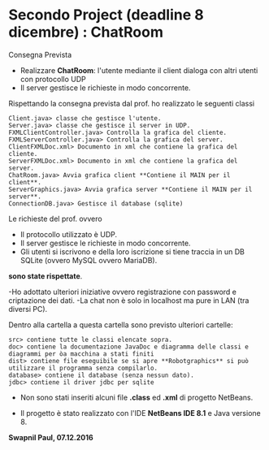 ﻿# Secondo Project (deadline 8 dicembre) : ChatRoom

Consegna Prevista 
- Realizzare **ChatRoom**: l'utente mediante il client dialoga con altri utenti con protocollo UDP 
- Il server gestisce le richieste in modo concorrente.


Rispettando la consegna prevista dal prof. ho realizzato le seguenti classi
```
Client.java> classe che gestisce l'utente.
Server.java> classe che gestisce il server in UDP.
FXMLClientController.java> Controlla la grafica del cliente.
FXMLServerController.java> Controlla la grafica del server.
ClientFXMLDoc.xml> Documento in xml che contiene la grafica del cliente. 
ServerFXMLDoc.xml> Documento in xml che contiene la grafica del server. 
ChatRoom.java> Avvia grafica client **Contiene il MAIN per il client**.
ServerGraphics.java> Avvia grafica server **Contiene il MAIN per il server**.
ConnectionDB.java> Gestisce il database (sqlite)
```
Le richieste del prof. ovvero
- Il protocollo utilizzato è UDP.
- Il server gestisce le richieste in modo concorrente.
- Gli utenti si iscrivono e della loro iscrizione si tiene traccia in un DB SQLite (ovvero MySQL ovvero MariaDB).

**sono state rispettate**.

-Ho adottato ulteriori iniziative ovvero registrazione con password e criptazione dei dati.
-La chat non è solo in localhost ma pure in LAN (tra diversi PC).



Dentro alla cartella a questa cartella sono previsto ulteriori cartelle:
```
src> contiene tutte le classi elencate sopra.
doc> contiene la documentazione JavaDoc e diagramma delle classi e diagrammi per òa macchina a stati finiti
dist> contiene file eseguibile se si apre **Robotgraphics** si può utilizzare il programma senza compilarlo.
database> contiene il database (senza nessun dato).
jdbc> contiene il driver jdbc per sqlite

```

- Non sono stati inseriti alcuni file **.class** ed **.xml** di progetto NetBeans.

- Il progetto è stato realizzato con l'IDE **NetBeans IDE 8.1** e Java versione 8.


**Swapnil Paul, 07.12.2016**

